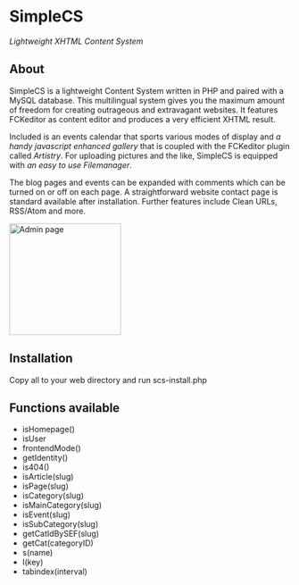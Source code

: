 <h1>SimpleCS</h1>
<p><em>Lightweight XHTML Content System</em></p>
<h2>About</h2>
SimpleCS is a lightweight Content System written in PHP and paired with a MySQL database. This multilingual system gives you the maximum amount of freedom for creating outrageous and extravagant websites. It features FCKeditor as content editor and produces a very efficient XHTML result.

Included is an events calendar that sports various modes of display and *a handy javascript enhanced gallery* that is coupled with the FCKeditor plugin called *Artistry*. For uploading pictures and the like, SimpleCS is equipped with *an easy to use Filemanager*. 

The blog pages and events can be expanded with comments which can be turned on or off on each page. A straightforward website contact page is standard available after installation. Further features include Clean URLs, RSS/Atom and more.

<img width="200" src="https://web2.werkzien.nl/userfiles/admin.png" alt="Admin page" />

<h2>Installation</h2>
<p>Copy all to your web directory and run scs-install.php</p>

<h2>Functions available</h2>
<ul>
  <li>isHomepage()</li>
  <li>isUser</li>
  <li>frontendMode()</li>
  <li>getIdentity()</li>
  <li>is404()</li>
  <li>isArticle(slug)</li>
  <li>isPage(slug)</li>
  <li>isCategory(slug)</li>
  <li>isMainCategory(slug)</li>
  <li>isEvent(slug)</li>
  <li>isSubCategory(slug)</li>
  <li>getCatIdBySEF(slug)</li>
  <li>getCat(categoryID)</li>
  <li>s(name)</li>
  <li>l(key)</li>
  <li>tabindex(interval)</li>
</ul>
